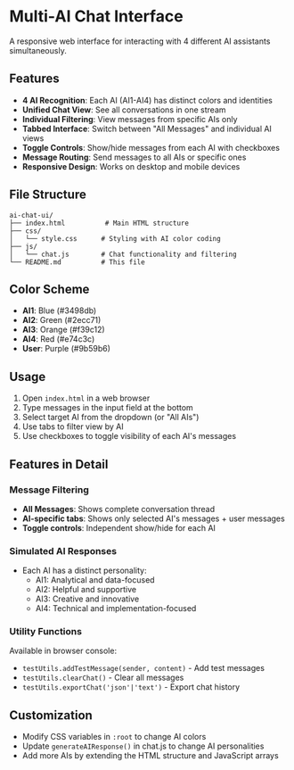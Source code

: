 # Multi-AI Chat Interface

A responsive web interface for interacting with 4 different AI assistants simultaneously.

## Features

- **4 AI Recognition**: Each AI (AI1-AI4) has distinct colors and identities
- **Unified Chat View**: See all conversations in one stream
- **Individual Filtering**: View messages from specific AIs only
- **Tabbed Interface**: Switch between "All Messages" and individual AI views
- **Toggle Controls**: Show/hide messages from each AI with checkboxes
- **Message Routing**: Send messages to all AIs or specific ones
- **Responsive Design**: Works on desktop and mobile devices

## File Structure

```
ai-chat-ui/
├── index.html          # Main HTML structure
├── css/
│   └── style.css      # Styling with AI color coding
├── js/
│   └── chat.js        # Chat functionality and filtering
└── README.md          # This file
```

## Color Scheme

- **AI1**: Blue (#3498db)
- **AI2**: Green (#2ecc71)
- **AI3**: Orange (#f39c12)
- **AI4**: Red (#e74c3c)
- **User**: Purple (#9b59b6)

## Usage

1. Open `index.html` in a web browser
2. Type messages in the input field at the bottom
3. Select target AI from the dropdown (or "All AIs")
4. Use tabs to filter view by AI
5. Use checkboxes to toggle visibility of each AI's messages

## Features in Detail

### Message Filtering
- **All Messages**: Shows complete conversation thread
- **AI-specific tabs**: Shows only selected AI's messages + user messages
- **Toggle controls**: Independent show/hide for each AI

### Simulated AI Responses
- Each AI has a distinct personality:
  - AI1: Analytical and data-focused
  - AI2: Helpful and supportive
  - AI3: Creative and innovative
  - AI4: Technical and implementation-focused

### Utility Functions
Available in browser console:
- `testUtils.addTestMessage(sender, content)` - Add test messages
- `testUtils.clearChat()` - Clear all messages
- `testUtils.exportChat('json'|'text')` - Export chat history

## Customization

- Modify CSS variables in `:root` to change AI colors
- Update `generateAIResponse()` in chat.js to change AI personalities
- Add more AIs by extending the HTML structure and JavaScript arrays
